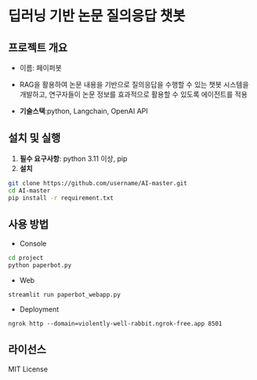 # 딥러닝 기반 논문 질의응답 챗봇
## 프로젝트 개요
- 이름: 페이퍼봇

- RAG을 활용하여 논문 내용을 기반으로 질의응답을 수행할 수 있는 챗봇 시스템을 개발하고, 연구자들이 논문 정보를 효과적으로 활용할 수 있도록 에이전트를 적용

- **기술스택**:python, Langchain, OpenAI API

## 설치 및 실행
1. **필수 요구사항**: python 3.11 이상, pip
2. **설치**
```bash
git clone https://github.com/username/AI-master.git
cd AI-master
pip install -r requirement.txt
```

## 사용 방법
- Console
```bash
cd project
python paperbot.py
```
- Web
```
streamlit run paperbot_webapp.py
```
- Deployment
```
ngrok http --domain=violently-well-rabbit.ngrok-free.app 8501
```
## 라이선스
MIT License